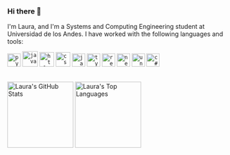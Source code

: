 ### Hi there 👋

I'm Laura, and I'm a Systems and Computing Engineering student at Universidad de los Andes. I have worked with the following languages and tools: 

<p>
  <code><img height="30" alt="python" src="https://github.com/Laurarestrepo03/Laurarestrepo03/assets/69609680/333b4ca7-68c6-40ad-832b-ef383deef0f8"></code>
  <code><img height="35" alt="java" src="https://github.com/Laurarestrepo03/Laurarestrepo03/assets/69609680/d876da9b-854a-4696-b649-f560a58f2892"></code>
  <code><img height="33" alt="html" src="https://upload.wikimedia.org/wikipedia/commons/thumb/6/61/HTML5_logo_and_wordmark.svg/800px-HTML5_logo_and_wordmark.svg.png"></code>
  <code><img height="33" alt="css" src="https://upload.wikimedia.org/wikipedia/commons/thumb/d/d5/CSS3_logo_and_wordmark.svg/340px-CSS3_logo_and_wordmark.svg.png"></code>
  <code><img height="30" alt="javascript" src="https://upload.wikimedia.org/wikipedia/commons/thumb/6/6a/JavaScript-logo.png/768px-JavaScript-logo.png"></code>
  <code><img height="30" alt="typescript" src="https://static-00.iconduck.com/assets.00/typescript-icon-icon-1024x1024-vh3pfez8.png"></code>
  <code><img height="30" alt="react" src="https://cdn.worldvectorlogo.com/logos/react-1.svg"></code>
  <code><img height="30" alt="nest" src="https://cdn.icon-icons.com/icons2/2699/PNG/512/nestjs_logo_icon_168087.png"></code>
  <code><img height="30" alt="unity" src="https://i.redd.it/tu3gt6ysfxq71.png"></code>
  <code><img height="30" alt="c#" src="https://upload.wikimedia.org/wikipedia/commons/thumb/b/bd/Logo_C_sharp.svg/1820px-Logo_C_sharp.svg.png"></code>
  <!-- <code><img height="30" alt="swift" src="https://i.pinimg.com/originals/8f/50/63/8f50630ae0e1775196e4c270c573ce67.png"></code> -->
</p>

<br>

<div >
  <img alt="Laura's GitHub Stats" height="150"  src="https://github-readme-stats.vercel.app/api?username=Laurarestrepo03&show_icons=true">
  <img alt="Laura's Top Languages" height="150" src="https://github-readme-stats.vercel.app/api/top-langs/?username=Laurarestrepo03&layout=compact">
</div>

<!-- [![Laura's GitHub stats](https://github-readme-stats.vercel.app/api?username=Laurarestrepo03)](https://github.com/anuraghazra/github-readme-stats) -->


<!-- Here are some ideas to get you started:

- 🔭 I’m currently working on ...
- 🌱 I’m currently learning ...
- 👯 I’m looking to collaborate on ...
- 🤔 I’m looking for help with ...
- 💬 Ask me about ...
- 📫 How to reach me: ...
- 😄 Pronouns: ...
- ⚡ Fun fact: ...
-->
